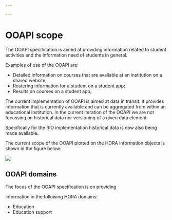 ```yaml
---

---
```

# OOAPI scope

The OOAPI specification is aimed at providing information related to student activities and the information need of students in general.

Examples of use of the OOAPI are:

* Detailed information on courses that are available at an institution on a shared website;
* Rostering information for a student on a student app;
* Results on courses on a student app;

The current implementation of OOAPI is aimed at data in transit. It provides information that is currently available and can be aggregated from within an educational institution. In the current iteration of the OOAPI we are not focussing on historical data nor versioning of a given data element.

Specifically for the RIO implementation historical data is now also being made available.

The current scope of the OOAPI plotted on the HORA information objects is shown in the figure below:

![](_media/ooapi_v5_rosa_hora_information_model.png)

## OOAPI domains

The focus of the OOAPI specification is on providing 

information in the following HORA domains:

* Education
* Education support